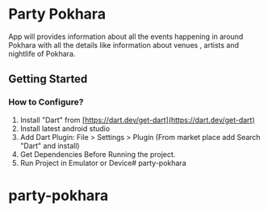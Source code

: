 # Party Pokhara
App will provides information about all the events happening in around Pokhara with all the details like information about venues , artists and nightlife of Pokhara.

## Getting Started
### How to Configure?
1. Install "Dart" from [https://dart.dev/get-dart](https://dart.dev/get-dart)
2. Install latest android studio
3. Add Dart Plugin: File > Settings > Plugin (From market place add Search "Dart" and install)
4. Get Dependencies Before Running the project.
5. Run Project in Emulator or Device# party-pokhara
# party-pokhara
